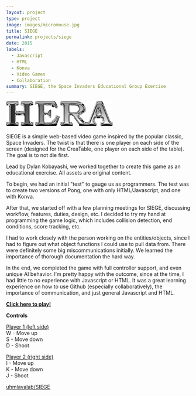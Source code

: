 ```yaml
---
layout: project
type: project
image: images/micromouse.jpg
title: SIEGE
permalink: projects/siege
date: 2015
labels:
  - Javascript
  - HTML
  - Konva
  - Video Games
  - Collaboration
summary: SIEGE, the Space Invaders Educational Group Exercise
---
```


[<img class="ui medium right floated rounded image" src="../images/heralogo.png">](http://kokua.crdg.hawaii.edu/hera/heraForm.html)

SIEGE is a simple web-based video game inspired by the popular classic, Space Invaders. The twist is that there is one player on each side of the screen (designed for the CreaTable, one player on each side of the table). The goal is to not die first. 

Lead by Dylan Kobayashi, we worked together to create this game as an educational exercise. All assets are original content. 

To begin, we had an initial "test" to gauge us as programmers. The test was to create two versions of Pong, one with only HTML/Javascript, and one with Konva. 

After that, we started off with a few planning meetings for SIEGE, discussing workflow, features, duties, design, etc. I decided to try my hand at programming the game logic, which includes collision detection, end conditions, score tracking, etc.

I had to work closely with the person working on the entities/objects, since I had to figure out what object functions I could use to pull data from. There were definitely some big miscommunications initially. We learned the importance of thorough documentation the hard way.

In the end, we completed the game with full controller support, and even unique AI behavior. Iʻm pretty happy with the outcome, since at the time, I had little to no experience with Javascript or HTML. It was a great learning experience on how to use Github (especially collaboratively), the importance of communication, and just general Javascript and HTML.

<b>[Click here to play!](https://izawan.github.io/SIEGE/)</b>

<b>Controls</b>

<u>Player 1 (left side)</u><br>
W - Move up<br>
S - Move down<br>
D - Shoot<br>

<u>Player 2 (right side)</u><br>
I - Move up<br>
K - Move down<br>
J - Shoot<br>

<div class="textLnks"><a href="https://github.com/uhmlavalab/SIEGE"><i class="large github icon"></i>uhmlavalab/SIEGE</a></div>
